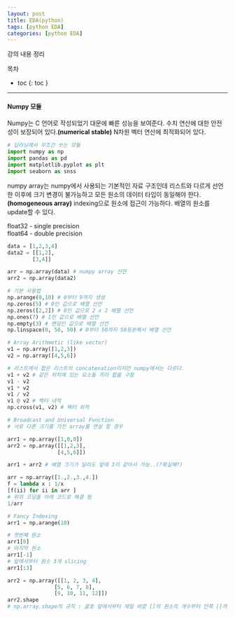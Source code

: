 ```yaml
---
layout: post
title: EDA(python)
tags: [python EDA]
categories: [python EDA]
---
```

강의 내용 정리

목차
- toc
{: toc }

----
#### Numpy 모듈

Numpy는 C 언어로 작성되었기 대문에 빠른 성능을 보여준다. 수치 연산에 대한 안전성이 보장되어 있다.**(numerical stable)** N차원 벡터 연산에 최적화되어 있다.  

```python
# 딥러닝에서 무조건 쓰는 모듈
import numpy as np
import pandas as pd
import matplotlib.pyplot as plt
import seaborn as snss
```

numpy array는 numpy에서 사용되는 기본적인 자료 구조인데 리스트와 다르게 선언한 이후에 크기 변경이 불가능하고 모든 원소의 데이터 타입이 동일해야 한다.**(homogeneous array)** indexing으로 원소에 접근이 가능하다. 배열의 원소를 update할 수 있다.  

float32 - single precision  
float64 - double precision  

```python
data = [1,2,3,4]
data2 = [[1,2],
        [3,4]]

arr = np.array(data) # numpy array 선언
arr2 = np.array(data2)

# 기본 사용법
np.arange(0,10) # 0부터 9까지 생성
np.zeros(5) # 0인 값으로 배열 선언
np.zeros([2,2]) # 0인 값으로 2 x 2 배열 선언
np.ones(7) # 1인 값으로 배열 선언
np.empty(3) # 랜덤인 값으로 배열 선언
np.linspace(0, 50, 50) # 0부터 50까지 50등분해서 배열 선언

# Array Arithmetic (like vector)
v1 = np.array([1,2,3])
v2 = np.array([4,5,6])

# 리스트에서 합은 리스트의 concatenation이지만 numpy에서는 다르다.
v1 + v2 # 같은 위치에 있는 요소들 끼리 합을 구함
v1 - v2
v1 * v2
v1 / v2
v1 @ v2 # 벡터 내적
np.cross(v1, v2) # 벡터 외적

# Broadcast and Universal Function
# 서로 다른 크기를 가진 array를 연살 할 경우

arr1 = np.array([1,0,0])
arr2 = np.array([[1,2,3],
                [4,5,6]])

arr1 + arr2 # 배열 크기가 달라도 앞에 3이 같아서 가능..(?확실해?)

arr = np.array([1.,2.,3.,4.])
f = lambda x : 1/x
[f(ii) for ii in arr ]
# 위의 코딩을 아래 코드로 해결 됨
1/arr

# Fancy Indexing
arr1 = np.arange(10)

# 첫번째 원소
arr1[0]
# 마지막 원소
arr1[-1]
# 앞에서부터 원소 3개 slicing
arr1[:3]

arr2 = np.array([[1, 2, 3, 4],
               [5, 6, 7, 8],
               [9, 10, 11, 12]])
arr2.shape
# np.array.shape의 규칙 : 괄호 앞에서부터 제일 바깥 []의 원소의 개수부터 안쪽 []까지 차례대로 적는다.        

```


